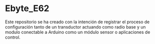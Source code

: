# Ebyte_E62
Este repositorio se ha creado con la intención de registrar el proceso de configuración tanto de un transductor actuando como radio base y un modulo conectable a Arduino como un módulo sensor o aplicaciones de control.
